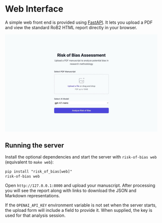 # Web Interface

A simple web front end is provided using [FastAPI](https://fastapi.tiangolo.com/).
It lets you upload a PDF and view the standard RoB2 HTML report directly in your
browser.

![Web Interface](web.jpeg)

## Running the server

Install the optional dependencies and start the server with `risk-of-bias web` (equivalent to `make web`):

```console
pip install "risk_of_bias[web]"
risk-of-bias web
```

Open `http://127.0.0.1:8000` and upload your manuscript. After processing you
will see the report along with links to download the JSON and Markdown
representations.

If the `OPENAI_API_KEY` environment variable is not set when the server
starts, the upload form will include a field to provide it. When supplied,
the key is used for that analysis session.
